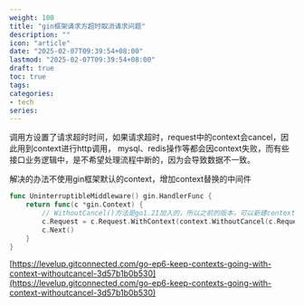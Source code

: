 ```yaml
---
weight: 100
title: "gin框架请求方超时取消请求问题"
description: ""
icon: "article"
date: "2025-02-07T09:39:54+08:00"
lastmod: "2025-02-07T09:39:54+08:00"
draft: true
toc: true
tags:
categories:
- tech
series:
---
```


调用方设置了请求超时时间，如果请求超时，request中的context会cancel，因此用到context进行http调用，
mysql、redis操作等都会因context失败，而有些接口业务逻辑中，是不希望处理流程中断的，因为会导致数据不一致。

解决的办法不使用gin框架默认的context，增加context替换的中间件
```go
func UninterruptibleMiddleware() gin.HandlerFunc {
    return func(c *gin.Context) {
        // WithoutCancel()方法是go1.21加入的，所以之前的版本，可以新建context来替换
        c.Request = c.Request.WithContext(context.WithoutCancel(c.Request.Context()))
        c.Next()
    }
}
```
[https://levelup.gitconnected.com/go-ep6-keep-contexts-going-with-context-withoutcancel-3d57b1b0b530](https://levelup.gitconnected.com/go-ep6-keep-contexts-going-with-context-withoutcancel-3d57b1b0b530)
